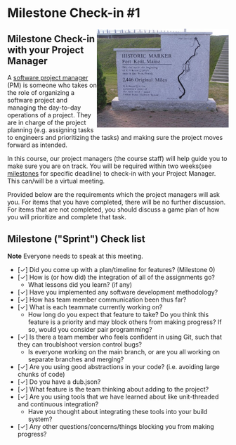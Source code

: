 # Milestone Check-in #1

<img src="./media/fort-kent-marker.jpg" align="right" width="300px"/>

## Milestone Check-in with your Project Manager

A [software project manager](https://www.wrike.com/project-management-guide/faq/what-is-software-project-management/) (PM) is someone who takes on the role of organizing a software project and managing the day-to-day operations of a project. They are in charge of the project planning (e.g. assigning tasks to engineers and prioritizing the tasks) and making sure the project moves forward as intended.

In this course, our project managers (the course staff) will help guide you to make sure you are on track. You will be required within two weeks(see [milestones](./../) for specific deadline) to check-in with your Project Manager. This can/will be a virtual meeting. 

Provided below are the requirements which the project managers will ask you. For items that you have completed, there will be no further discussion. For items that are not completed, you should discuss a game plan of how you will prioritize and complete that task.

## Milestone ("Sprint") Check list

**Note** Everyone needs to speak at this meeting.

- [✓] Did you come up with a plan/timeline for features? (Milestone 0)
- [✓] How is (or how did) the integration of all of the assignments go?
	- What lessons did you learn? (if any)
- [✓] Have you implemented any software development methodology?
- [✓] How has team member communication been thus far?
- [✓] What is each teammate currently working on?
	- How long do you expect that feature to take? Do you think this feature is a priority and may block others from making progress? If so, would you consider pair programming?
- [✓] Is there a team member who feels confident in using Git, such that they can troublshoot version control bugs?
	- Is everyone working on the main branch, or are you all working on separate branches and merging?
- [✓] Are you using good abstractions in your code? (i.e. avoiding large chunks of code)
- [✓] Do you have a dub.json?
- [✓] What feature is the team thinking about adding to the project?
- [✓] Are you using tools that we have learned about like unit-threaded and continuous integration?
	- Have you thought about integrating these tools into your build system?
- [✓] Any other questions/concerns/things blocking you from making progress?



